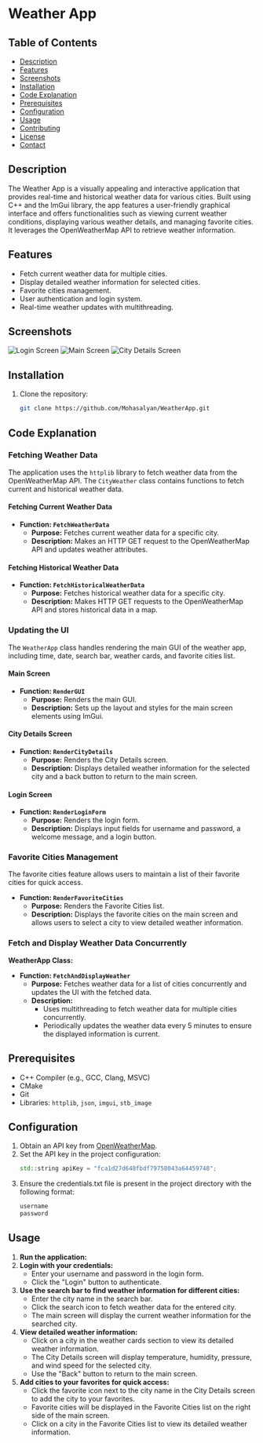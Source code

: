 # Weather App
## Table of Contents
- [Description](#description)
- [Features](#features)
- [Screenshots](#screenshots)
- [Installation](#installation)
- [Code Explanation](#code-explanation)
- [Prerequisites](#prerequisites)
- [Configuration](#configuration)
- [Usage](#usage)
- [Contributing](#contributing)
- [License](#license)
- [Contact](#contact)
## Description
The Weather App is a visually appealing and interactive application that provides real-time and historical weather data for various cities. Built using C++ and the ImGui library, the app features a user-friendly graphical interface and offers functionalities such as viewing current weather conditions, displaying various weather details, and managing favorite cities. It leverages the OpenWeatherMap API to retrieve weather information.

## Features
- Fetch current weather data for multiple cities.
- Display detailed weather information for selected cities.
- Favorite cities management.
- User authentication and login system.
- Real-time weather updates with multithreading.

## Screenshots
![Login Screen](https://i.imgur.com/NvQ2rAS.png)
![Main Screen](https://i.imgur.com/vpIVGB9.png)
![City Details Screen](https://i.imgur.com/4cJEQbg.png)

## Installation
1. Clone the repository:
   ```bash
   git clone https://github.com/Mohasalyan/WeatherApp.git
   
## Code Explanation

### Fetching Weather Data
The application uses the `httplib` library to fetch weather data from the OpenWeatherMap API. The `CityWeather` class contains functions to fetch current and historical weather data.

#### Fetching Current Weather Data
- **Function: `FetchWeatherData`**
  - **Purpose:** Fetches current weather data for a specific city.
  - **Description:** Makes an HTTP GET request to the OpenWeatherMap API and updates weather attributes.

#### Fetching Historical Weather Data
- **Function: `FetchHistoricalWeatherData`**
  - **Purpose:** Fetches historical weather data for a specific city.
  - **Description:** Makes HTTP GET requests to the OpenWeatherMap API and stores historical data in a map.

### Updating the UI
The `WeatherApp` class handles rendering the main GUI of the weather app, including time, date, search bar, weather cards, and favorite cities list.

#### Main Screen
- **Function: `RenderGUI`**
  - **Purpose:** Renders the main GUI.
  - **Description:** Sets up the layout and styles for the main screen elements using ImGui.

#### City Details Screen
- **Function: `RenderCityDetails`**
  - **Purpose:** Renders the City Details screen.
  - **Description:** Displays detailed weather information for the selected city and a back button to return to the main screen.

#### Login Screen
- **Function: `RenderLoginForm`**
  - **Purpose:** Renders the login form.
  - **Description:** Displays input fields for username and password, a welcome message, and a login button.

### Favorite Cities Management
The favorite cities feature allows users to maintain a list of their favorite cities for quick access.

- **Function: `RenderFavoriteCities`**
    - **Purpose:** Renders the Favorite Cities list.
    - **Description:** Displays the favorite cities on the main screen and allows users to select a city to view detailed weather information.

### Fetch and Display Weather Data Concurrently

**WeatherApp Class:**
- **Function: `FetchAndDisplayWeather`**
  - **Purpose:** Fetches weather data for a list of cities concurrently and updates the UI with the fetched data.
  - **Description:**
    - Uses multithreading to fetch weather data for multiple cities concurrently.
    - Periodically updates the weather data every 5 minutes to ensure the displayed information is current.

## Prerequisites
- C++ Compiler (e.g., GCC, Clang, MSVC)
- CMake
- Git
- Libraries: `httplib`, `json`, `imgui`, `stb_image`

## Configuration
1. Obtain an API key from [OpenWeatherMap](https://openweathermap.org/api).
2. Set the API key in the project configuration:
   ```cpp
   std::string apiKey = "fca1d27d648fbdf79758043a64459748";
3. Ensure the credentials.txt file is present in the project directory with the following format:
   ```cpp
   username
   password
## Usage

1. **Run the application:**
2. **Login with your credentials:**
    - Enter your username and password in the login form.
    - Click the "Login" button to authenticate.
3. **Use the search bar to find weather information for different cities:**
    - Enter the city name in the search bar.
    - Click the search icon to fetch weather data for the entered city.
    - The main screen will display the current weather information for the searched city.
4. **View detailed weather information:**
    - Click on a city in the weather cards section to view its detailed weather information.
    - The City Details screen will display temperature, humidity, pressure, and wind speed for the selected city.
    - Use the "Back" button to return to the main screen.
5. **Add cities to your favorites for quick access:**
    - Click the favorite icon next to the city name in the City Details screen to add the city to your favorites.
    - Favorite cities will be displayed in the Favorite Cities list on the right side of the main screen.
    - Click on a city in the Favorite Cities list to view its detailed weather information.
